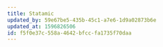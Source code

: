```yaml
---
title: Statamic
updated_by: 59e67be5-435b-45c1-a7e6-1d9a02873b6e
updated_at: 1596826506
id: f5f0e37c-558a-4642-bfcc-fa1735f70daa
---
```

